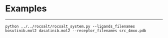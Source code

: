 Examples
========


-----------------
```
python ../../rocsalt/rocsalt_system.py --ligands_filenames bosutinib.mol2 dasatinib.mol2 --receptor_filenames src_4mxo.pdb
```


